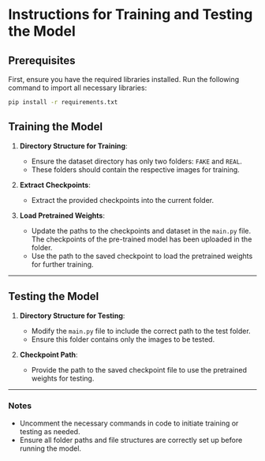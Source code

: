 
# Instructions for Training and Testing the Model

## Prerequisites
First, ensure you have the required libraries installed. Run the following command to import all necessary libraries:

```bash
pip install -r requirements.txt
```

## Training the Model

1. **Directory Structure for Training**:
   - Ensure the dataset directory has only two folders: `FAKE` and `REAL`.
   - These folders should contain the respective images for training.

2. **Extract Checkpoints**:
   - Extract the provided checkpoints into the current folder.

3. **Load Pretrained Weights**:
   - Update the paths to the checkpoints and dataset in the `main.py` file. The checkpoints of the pre-trained model has been uploaded in the folder.
   - Use the path to the saved checkpoint to load the pretrained weights for further training.

---

## Testing the Model

1. **Directory Structure for Testing**:
   - Modify the `main.py` file to include the correct path to the test folder.
   - Ensure this folder contains only the images to be tested.

2. **Checkpoint Path**:
   - Provide the path to the saved checkpoint file to use the pretrained weights for testing.

---

### Notes
- Uncomment the necessary commands in code to initiate training or testing as needed.
- Ensure all folder paths and file structures are correctly set up before running the model.
